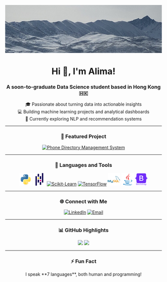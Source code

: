 <p align="center">
  <img src="./HeaderPic.jpeg" alt="Header" width="600" />
</p>



<h1 align="center">Hi 👋, I'm Alima!</h1>
<h3 align="center">A soon-to-graduate Data Science student based in Hong Kong 🇭🇰</h3>

<p align="center">
  🎓 Passionate about turning data into actionable insights<br>
  💻 Building machine learning projects and analytical dashboards<br>
  🌱 Currently exploring NLP and recommendation systems
</p>

<hr>

<h3 align="center">📂 Featured Project</h3>
<p align="center">
  <a href="https://github.com/alimanbg/Phone-Directory-Management-System" target="_blank">
    <img src="https://github-readme-stats.vercel.app/api/pin/?username=alimanbg&repo=Phone-Directory-Management-System&theme=dracula" alt="Phone Directory Management System" />
  </a>
</p>

<hr>

<h3 align="center">🧰 Languages and Tools</h3>
<p align="center">
  <a href="https://www.python.org"><img src="https://raw.githubusercontent.com/devicons/devicon/master/icons/python/python-original.svg" alt="Python" width="40" height="40" /></a>
  <a href="https://pandas.pydata.org/"><img src="https://raw.githubusercontent.com/devicons/devicon/master/icons/pandas/pandas-original.svg" alt="Pandas" width="40" height="40" /></a>
  <a href="https://scikit-learn.org/"><img src="https://upload.wikimedia.org/wikipedia/commons/0/05/Scikit_learn_logo_small.svg" alt="Scikit-Learn" width="40" height="40" /></a>
  <a href="https://www.tensorflow.org/"><img src="https://www.vectorlogo.zone/logos/tensorflow/tensorflow-icon.svg" alt="TensorFlow" width="40" height="40" /></a>
  <a href="https://www.mysql.com/"><img src="https://raw.githubusercontent.com/devicons/devicon/master/icons/mysql/mysql-original-wordmark.svg" alt="MySQL" width="40" height="40" /></a>
  <a href="https://www.java.com"><img src="https://raw.githubusercontent.com/devicons/devicon/master/icons/java/java-original.svg" alt="Java" width="40" height="40" /></a>
  <a href="https://getbootstrap.com"><img src="https://raw.githubusercontent.com/devicons/devicon/master/icons/bootstrap/bootstrap-plain-wordmark.svg" alt="Bootstrap" width="40" height="40" /></a>
</p>

<hr>

<h3 align="center">🌐 Connect with Me</h3>
<p align="center">
  <a href="https://linkedin.com/in/alimanurbegimbaeva"><img src="https://raw.githubusercontent.com/rahuldkjain/github-profile-readme-generator/master/src/images/icons/Social/linked-in-alt.svg" alt="LinkedIn" height="30" width="40" /></a>
  <a href="mailto:alimanurb@gmail.com"><img src="https://cdn-icons-png.flaticon.com/512/732/732200.png" alt="Email" height="30" width="40" /></a>
</p>

<hr>

<h3 align="center">📊 GitHub Highlights</h3>
<p align="center">
  <img src="https://github-readme-stats.vercel.app/api?username=alimanbg&show_icons=true&theme=dracula&hide_border=true" />
  <img src="https://github-readme-streak-stats.herokuapp.com/?user=alimanbg&theme=dracula&hide_border=true" />
</p>

<hr>

<h3 align="center">⚡ Fun Fact</h3>
<p align="center">
  I speak **7 languages**, both human and programming!
</p>
